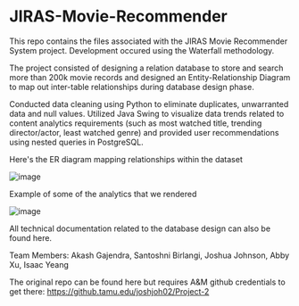 # JIRAS-Movie-Recommender

This repo contains the files associated with the JIRAS Movie Recommender System project. Development occured using the Waterfall methodology.

The project consisted of designing a relation database to store and search more than 200k movie records and designed an Entity-Relationship Diagram to map out inter-table relationships during database design phase. 

Conducted data cleaning using Python to eliminate duplicates, unwarranted data and null values. Utilized Java Swing to visualize data trends related to content analytics requirements (such as most watched title, trending director/actor, least watched genre) and provided user recommendations using nested queries in PostgreSQL.

Here's the ER diagram mapping relationships within the dataset

![image](https://user-images.githubusercontent.com/55374010/197077724-40adb9c0-191f-4de7-a864-ce9f7ce7bfa5.png)

Example of some of the analytics that we rendered

![image](https://user-images.githubusercontent.com/55374010/197077892-a09d8fb9-8117-465b-9a9f-d493e10ce580.png)

All technical documentation related to the database design can also be found here.

Team Members:
Akash Gajendra,
Santoshni Birlangi,
Joshua Johnson,
Abby Xu,
Isaac Yeang

The original repo can be found here but requires A&M github credentials to get there:
https://github.tamu.edu/joshjoh02/Project-2
